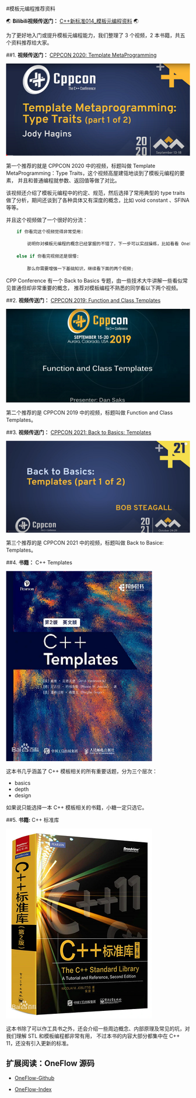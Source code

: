 #模板元编程推荐资料


:earth_asia: **Bilibili视频传送门：** [C++新标准014_模板元编程资料](https://www.bilibili.com/video/BV1Lg41197MN?spm_id_from=333.999.0.0&vd_source=c64a1b3ef62311672865e1655c1eddeb) :earth_asia:

为了更好地入门或提升模板元编程能力，我们整理了 3 个视频，2 本书籍，共五个资料推荐给大家。

##1. **视频传送门：** [CPPCON 2020: Template MetaProgramming](https://www.youtube.com/watch?v=tiAVWcjIF6o) 

![01video.png](014_materials_files/01video.png)

第一个推荐的就是 CPPCON 2020 中的视频，标题叫做 Template MetaProgramming：Type Traits，这个视频高屋建瓴地谈到了模板元编程的要素，
并且和普通编程就参数、返回值等做了对比。


该视频还介绍了模板元编程中的约定、规范，然后选择了常用典型的 type traits 做了分析，期间还谈到了各种具体又有深度的概念，比如 void constant
、SFINA 等等。

并且这个视频做了一个很好的分流：

```python
    if 你看完这个视频觉得非常受用:

        说明你对模板元编程的概念已经掌握的不错了，下一步可以实战操练，比如看看 OneFlow 源码;

    else if 你看完视频还是很懵:
    
        那么你需要增强一下基础知识，继续看下面的两个视频;
```

CPP Conference 有一个 Back to Basics 专题，由一些技术大牛讲解一些看似常见普通但却非常重要的概念，
推荐对模板编程不熟悉的同学看以下两个视频。

##2. **视频传送门：** [CPPCON 2019: Function and Class Templates](https://www.youtube.com/watch?v=LMP_sxOaz6g)

![02video.png](014_materials_files/02video.png)

第二个推荐的是 CPPCON 2019 中的视频，标题叫做 Function and Class Templates。

##3. **视频传送门：** [CPPCON 2021: Back to Basics: Templates](https://www.youtube.com/watch?v=XN319NYEOcE)

![03video.png](014_materials_files/03video.png)

第三个推荐的是 CPPCON 2021 中的视频，标题叫做 Back to Basice: Templates。

##4. **书籍：** C++  Templates

![04book.png](014_materials_files/04book.png)

这本书几乎涵盖了 C++ 模板相关的所有重要话题，分为三个层次：

- basics
- depth
- design

如果说只能选择一本 C++ 模板相关的书籍，小糖一定只选它。

##5. **书籍:** C++ 标准库

![05book.png](014_materials_files/05book.png)

这本书除了可以作工具书之外，还会介绍一些周边概念、内部原理及常见的坑，对我们理解 STL 和模板编程都非常有用，
不过本书的内容大部分都集中在 C++ 11，还没有引入更新的标准。


## 扩展阅读：OneFlow 源码

- [OneFlow-Github](https://github.com/Oneflow-Inc/oneflow)

- [OneFlow-Index](https://docs.oneflow.org/master/index.html)
